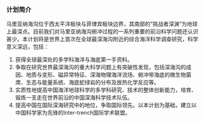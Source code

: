### 计划简介

马里亚纳海沟位于西太平洋板块与菲律宾板块边界，其南部的“挑战者深渊”为地球上最深点。目前我们对马里亚纳海沟俯冲过程的一系列重要的前沿科学问题还认识甚少。本计划将是世界上首次在全球最深海沟附近的综合海洋科学调查研究，科学意义深远，包括：

1. 获得全球最深处的多学科海洋与海底第一手资料。
2. 争取在研究世界最深海沟的重大科学问题上有突破性发现，包括深海沟的成因、地质与变形、磁异常特征、深海物理海洋流场、俯冲带海底的微生物菌席、生态与能量系统、海底蛇绿岩的分布及放热化学反应等。
3. 实质性地提高中国海洋地球科学的多学科研究、技术的整体创新能力，培育、锻炼一支走在世界前沿的中国深海科学技术队伍。
4. 提高中国在国际深海研究中的地位，争取国际领先。以本计划为基础，建立以中国科学家为先锋的Inter-trench国际学术联盟。